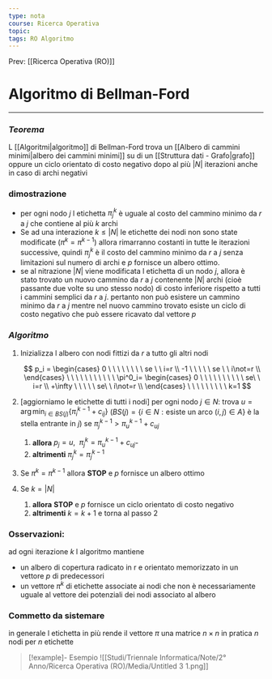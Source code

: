 ```yaml
---
type: nota
course: Ricerca Operativa
topic: 
tags: RO Algoritmo 
---
```


Prev: [[Ricerca Operativa (RO)]]

# Algoritmo di Bellman-Ford
---

### *Teorema*
L [[Algoritmi|algoritmo]] di Bellman-Ford trova un [[Albero di cammini minimi|albero dei cammini minimi]]  su di un [[Struttura dati - Grafo|grafo]] oppure un ciclo orientato di costo negativo dopo al più $|N|$ iterazioni anche in caso di archi negativi

### dimostrazione

- per ogni nodo $j$ l etichetta $\pi^k_j$ è uguale al costo del cammino minimo da $r$  a $j$ che contiene al più $k$ archi
- Se ad una interazione $k \leq |N|$ le etichette dei nodi non sono state modificate $(\pi^k=\pi^{k-1})$ allora rimarranno costanti in tutte le iterazioni successive, quindi $\pi^k_j$ è il costo del cammino minimo da $r$ a $j$ senza limitazioni sul numero di archi e $p$ fornisce un albero ottimo.
- se al nitrazione $|N|$ viene modificata l etichetta di un nodo $j$, allora è stato trovato un nuovo cammino da $r$ a $j$ contenente $|N|$ archi (cioè passante due volte su uno stesso nodo) di costo inferiore rispetto a tutti i cammini semplici da $r$ a $j$. pertanto non può esistere un cammino minimo da $r$ a $j$  mentre nel nuovo cammino trovato esiste un ciclo di costo negativo che può essere ricavato dal vettore $p$

### *Algoritmo*

1. Inizializza l albero con nodi fittizi da $r$ a tutto gli altri nodi

    $$
    p_i =
    \begin{cases}
    0  \ \ \ \ \ \ \ \ se \ \ i=r \\
    -1  \ \ \ \ \ se \ \ i\not=r \\
    \end{cases}
    \ \ \ \ \ \ \ \ \ \ \
    \pi^0_i=
    \begin{cases}
    0  \ \ \ \ \ \ \ \ \ \ se\ \  i=r \\
    +\infty  \ \ \ \ \ se\ \ i\not=r \\
    \end{cases}
    \ \ \ \ \ \ \ \ \
    k=1
    $$

2. [aggiorniamo le etichette di tutti i nodi]
per ogni nodo $j \in N$:
        trova $u=\arg \min_{i\in BS(j)} \{ \pi^{k-1}_i+c_{ij}\}$
        ($BS(j) = \{i \in N: \text{esiste un arco }(i,j)\in A\}$ è la stella entrante in $j$)
 se $\pi^{k-1}_j > \pi^{k-1}_u+c_{uj}$
    1. **allora** $p_j = u,\ \  \pi^{k}_j =\pi^{k-1}_u+c_{uj}$-
    2. **altrimenti** $\pi^{k}_j =\pi^{k-1}_j$
3. Se $\pi^k=\pi^{k-1}$ allora **STOP** e $p$  fornisce un albero ottimo
4. Se $k=|N|$
    1. **allora** **STOP** e $p$ fornisce un ciclo orientato di costo negativo
    2. **altrimenti** $k=k+1$ e torna al passo 2

### Osservazioni:

ad ogni iterazione $k$ l algoritmo mantiene

- un albero di copertura radicato in r e orientato memorizzato in un vettore $p$ di predecessori
- un vettore $\pi^k$ di etichette associate ai nodi che non è necessariamente uguale al vettore dei potenziali dei nodi associato al albero

### Commetto da sistemare

in generale l etichetta in più rende il vettore $\pi$ una matrice $n \times n$ in pratica $n$ nodi per $n$  etichette

>[!example]-  Esempio
![[Studi/Triennale Informatica/Note/2° Anno/Ricerca Operativa (RO)/Media/Untitled 3 1.png]]
